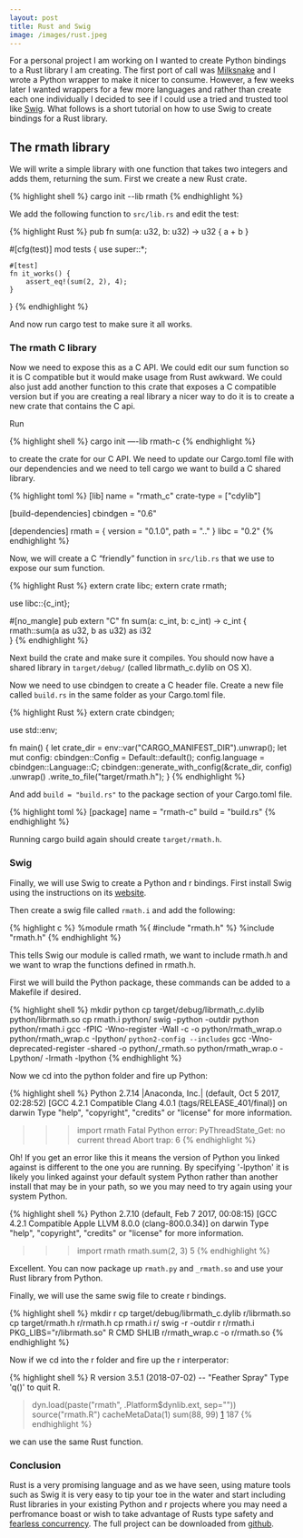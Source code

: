 ```yaml
---
layout: post
title: Rust and Swig
image: /images/rust.jpeg
---
```


For a personal project I am working on I wanted to create Python bindings to a Rust library I am creating. The first port of call was [Milksnake][1] and I wrote a Python wrapper to make it nicer to consume. However, a few weeks later I wanted wrappers for a few more languages and rather than create each one individually I decided to see if I could use a tried and trusted tool like [Swig][2]. What follows is a short tutorial on how to use Swig to create bindings for a Rust library.

## The rmath library

We will write a simple library with one function that takes two integers and adds them, returning the sum. First we create a new Rust crate.

{% highlight shell %}
cargo init --lib rmath
{% endhighlight %}

We add the following function to `src/lib.rs` and edit the test:

{% highlight Rust %}
pub fn sum(a: u32, b: u32) -> u32 {
  a + b
}

#[cfg(test)]
mod tests {
    use super::*;
    
    #[test]
    fn it_works() {
        assert_eq!(sum(2, 2), 4);
    }
}
{% endhighlight %}


And now run cargo test to make sure it all works.

### The rmath C library

Now we need to expose this as a C API. We could edit our sum function so it is C compatible but it would make usage from Rust awkward. We could also just add another function to this crate that exposes a C compatible version but if you are creating a real library a nicer way to do it is to create a new crate that contains the C api.

Run

{% highlight shell %}
cargo init —-lib rmath-c
{% endhighlight %}

to create the crate for our C API. We need to update our Cargo.toml file with our dependencies and we need to tell cargo we want to build a C shared library.

{% highlight toml %}
[lib]
name = "rmath_c"
crate-type = ["cdylib"]

[build-dependencies]
cbindgen = "0.6"

[dependencies]
rmath = { version = "0.1.0", path = ".." }
libc = "0.2"
{% endhighlight %}

Now, we will create a C “friendly” function in `src/lib.rs` that we use to expose our sum function.

{% highlight Rust %}
extern crate libc;
extern crate rmath;

use libc::{c_int};

#[no_mangle]
pub extern "C" fn sum(a: c_int, b: c_int) -> c_int {
    rmath::sum(a as u32, b as u32) as i32    
}
{% endhighlight %}

Next build the crate and make sure it compiles. You should now have a shared library in `target/debug/` (called librmath_c.dylib on OS X).

Now we need to use cbindgen to create a C header file. Create a new file called `build.rs` in the same folder as your Cargo.toml file.

{% highlight Rust %}
extern crate cbindgen;

use std::env;

fn main() {
    let crate_dir = env::var("CARGO_MANIFEST_DIR").unwrap();
    let mut config: cbindgen::Config = Default::default();
    config.language = cbindgen::Language::C;
    cbindgen::generate_with_config(&crate_dir, config)
      .unwrap()
      .write_to_file("target/rmath.h");
}
{% endhighlight %}

And add `build = "build.rs"` to the package section of your Cargo.toml file.

{% highlight toml %}
[package]
name = "rmath-c"
build = "build.rs"
{% endhighlight %}

Running cargo build again should create `target/rmath.h`.

### Swig

Finally, we will use Swig to create a Python and r bindings. First install Swig using the instructions on its [website][2].

Then create a swig file called `rmath.i` and add the following:

{% highlight c %}
%module rmath
%{
#include "rmath.h"
%}
%include "rmath.h"
{% endhighlight %}

This tells Swig our module is called rmath, we want to include rmath.h and we want to wrap the functions defined in rmath.h. 

First we will build the Python package, these commands can be added to a Makefile if desired.

{% highlight shell %}
mkdir python
cp target/debug/librmath_c.dylib python/librmath.so
cp rmath.i python/
swig -python -outdir python python/rmath.i
gcc -fPIC -Wno-register -Wall -c -o python/rmath_wrap.o python/rmath_wrap.c -Ipython/ `python2-config --includes`
gcc -Wno-deprecated-register -shared -o python/_rmath.so python/rmath_wrap.o -Lpython/ -lrmath -lpython
{% endhighlight %}

Now we cd into the python folder and fire up Python:

{% highlight shell %}
Python 2.7.14 |Anaconda, Inc.| (default, Oct 5 2017, 02:28:52)
[GCC 4.2.1 Compatible Clang 4.0.1 (tags/RELEASE_401/final)] on darwin
Type "help", "copyright", "credits" or "license" for more information.
>>> import rmath
Fatal Python error: PyThreadState_Get: no current thread
Abort trap: 6
{% endhighlight %}

Oh! If you get an error like this it means the version of Python you linked against is different to the one you are running. By specifying '-lpython' it is likely you linked against your default system Python rather than another install that may be in your path, so we you may need to try again using your system Python.

{% highlight shell %}
Python 2.7.10 (default, Feb 7 2017, 00:08:15)
[GCC 4.2.1 Compatible Apple LLVM 8.0.0 (clang-800.0.34)] on darwin
Type "help", "copyright", "credits" or "license" for more information.
>>> import rmath
>>> rmath.sum(2, 3)
5
{% endhighlight %}

Excellent. You can now package up `rmath.py` and `_rmath.so` and use your Rust library from Python.

Finally, we will use the same swig file to create r bindings.

{% highlight shell %}
mkdir r
cp target/debug/librmath_c.dylib r/librmath.so
cp target/rmath.h r/rmath.h
cp rmath.i r/
swig -r -outdir r r/rmath.i	
PKG_LIBS="r/librmath.so" R CMD SHLIB r/rmath_wrap.c -o r/rmath.so
{% endhighlight %}

Now if we cd into the r folder and fire up the r interperator:

{% highlight shell %}
R version 3.5.1 (2018-07-02) -- "Feather Spray"
Type 'q()' to quit R.

> dyn.load(paste("rmath", .Platform$dynlib.ext, sep=""))
> source("rmath.R")
> cacheMetaData(1)
> sum(88, 99)
[1] 187
{% endhighlight %}

we can use the same Rust function.

### Conclusion

Rust is a very promising language and as we have seen, using mature tools such as Swig it is very easy to tip your toe in the water and start including Rust libraries in your existing Python and r projects where you may need a perfromance boast or wish to take advantage of Rusts type safety and [fearless concurrency][3]. The full project can be downloaded from [github][4].

[1]: https://github.com/getsentry/milksnake "Milksnake"
[2]: http://swig.org/ "SWIG"
[3]: https://blog.Rust-lang.org/2015/04/10/Fearless-Concurrency.html "Fearless Concurrency"
[4]: https://github.com/prio/rmath "rmath github repo"